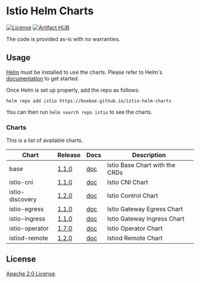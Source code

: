 # Istio Helm Charts

[![License](https://img.shields.io/badge/License-Apache%202.0-blue.svg)](https://opensource.org/licenses/Apache-2.0)
[![Artifact HUB](https://img.shields.io/endpoint?url=https://artifacthub.io/badge/repository/helm)](https://artifacthub.io/packages/search?repo=helm)

The code is provided as-is with no warranties.

## Usage

[Helm](https://helm.sh) must be installed to use the charts.
Please refer to Helm's [documentation](https://helm.sh/docs/) to get started.

Once Helm is set up properly, add the repo as follows:

```console
helm repo add istio https://boeboe.github.io/istio-helm-charts
```

You can then run `helm search repo istio` to see the charts.

### Charts

This is a list of available charts.

|Chart|Release|Docs|Description|
|-----|-------|----|-----------|
|base|[1.1.0](https://github.com/boeboe/istio-helm-charts/releases/tag/base-1.1.0)|[doc](charts/istio/base/NOTES.txt)|Istio Base Chart with the CRDs|
|istio-cni|[1.1.0](https://github.com/boeboe/istio-helm-charts/releases/tag/istio-cni-1.1.0)|[doc](charts/istio/istio-cni/NOTES.txt)|Istio CNI Chart|
|istio-discovery|[1.2.0](https://github.com/boeboe/istio-helm-charts/releases/tag/istio-discovery-1.2.0)|[doc](charts/istio/istio-control/istio-discovery/NOTES.txt)|Istio Control Chart|
|istio-egress|[1.1.0](https://github.com/boeboe/istio-helm-charts/releases/tag/istio-egress-1.1.0)|[doc](charts/istio/gateways/istio-egress/NOTES.txt)|Istio Gateway Egress Chart|
|istio-ingress|[1.1.0](https://github.com/boeboe/istio-helm-charts/releases/tag/istio-ingress-1.1.0)|[doc](charts/istio/gateways/istio-ingress/NOTES.txt)|Istio Gateway Ingress Chart|
|istio-operator|[1.7.0](https://github.com/boeboe/istio-helm-charts/releases/tag/istio-operator-1.7.0)|[doc](charts/istio/istio-operator/NOTES.txt)|Istio Operator Chart|
|istiod-remote|[1.2.0](https://github.com/boeboe/istio-helm-charts/releases/tag/istiod-remote-1.2.0)|[doc](charts/istio/istiod-remote/NOTES.txt)|Istiod Remote Chart|

## License

<!-- Keep full URL links to repo files because this README syncs from main to gh-pages.  -->
[Apache 2.0 License](https://github.com/boeboe/istio-helm-charts/blob/main/LICENSE).